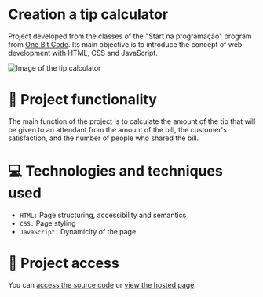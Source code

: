 # Creation a tip calculator
Project developed from the classes of the "Start na programação" program from [One Bit Code](https://onebitcode.com/). Its main objective is to introduce the concept of web development with HTML, CSS and JavaScript.

![Image of the tip calculator](https://user-images.githubusercontent.com/96635074/192380030-ab3f4f9e-8394-413a-9f88-c4aec313ef2d.png)

# 🔨 Project functionality
The main function of the project is to calculate the amount of the tip that will be given to an attendant from the amount of the bill, the customer's satisfaction, and the number of people who shared the bill.

# 💻 Technologies and techniques used 
* `HTML:` Page structuring, accessibility and semantics
* `CSS:` Page styling 
* `JavaScript:` Dynamicity of the page

# 📁 Project access
You can [access the source code](https://github.com/ArturColen/TipCalculator) or [view the hosted page](https://tipcalculatorr.surge.sh).
